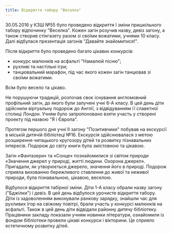 ```yaml
---
title: Відкриття табору "Веселка"
---
```


30.05.2016 у КЗШ №55 було проведено відкриття І зміни пришкільного табору відпочинку "Веселка". Кожен загін розучив назву, девіз загону, а також створив стінгазету разом зі своїми вожатими, учнями 10 класу. Далі відбулася презентація загонів "Давайте знайомитися!".

Після відкриття було проведено багато цікавих конкурсів:

- конкурс малюнків на асфальті "Намалюй пісню";
- рухливі та настільні ігри;
- танцювальний марафон, під час якого кожен загін танцював зі своїми вожатими.

Всім було весело та цікаво.

Не порушуючи традицій, розпочав своє існування англомовний профільний загін, до якого були залучені учні 6-А класу. В цей день діти здійснили віртуальну подорож до Англії, з відвідуванням її славетної столиці Лондон. Учням було запропоновано взяти участь у створені проекту під назвою "Я і Європа".

<slideshow id="_/72157668713915492" />

Протягом першого дня учні ІІ загону "Позитивчики" побував на екскурсії в міській дитячій бібліотеці №16. Екскурсія здійснювалася з метою розширення читацького кругозору дітей та розвитку пізнавальних інтересів. Подорож до світу книги була змістовною та цікавою.

<slideshow id="_/72157669129298535" />

Загін «Фантазери» та «Сонце» познайомилися зі світом природи «Значення джерел у природі, житті людини. Охорона джерел». Пригадали, як утворюється джерело, значення його в природі. Подорож сприяла вихованню бережливого ставлення до живої та неживої природи, була пізнавальною, цікавою, веселою.

<slideshow id="_/72157668741085551" />

Відбулося відкриття табірної зміни. Діти 1-А класу обрали назву загону ("Бджілки") і девіз. В цей день відбулося урочисте відкриття табору. Діти із задоволенням виконували ранкову зарядку, знайшли час для рухливих ігор на свіжому повітрі, брали участь у конкурсі малюнків на асфальті. Також в цей день діти відвідали районну дитячу бібліотеку. Працівники закладу показали учням новинки літератури, ознайомили із фондом бібліотеки провели цікаві конкурси і вікторини. Це сприяло естетичному розвитку дітей.

<slideshow id="_/72157669074548291" />
